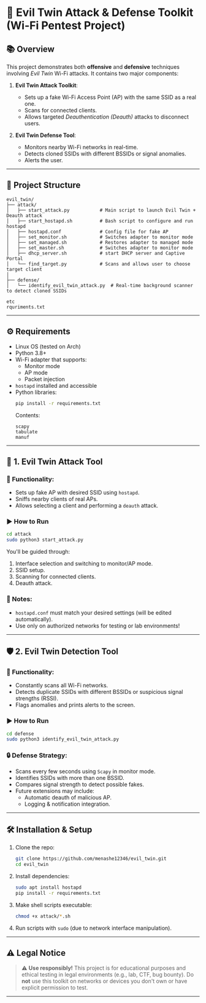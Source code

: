 # 🔐 Evil Twin Attack & Defense Toolkit (Wi-Fi Pentest Project)

## 📚 Overview

This project demonstrates both **offensive** and **defensive** techniques involving *Evil Twin* Wi-Fi attacks. It contains two major components:

1. **Evil Twin Attack Toolkit**:
   - Sets up a fake Wi-Fi Access Point (AP) with the same SSID as a real one.
   - Scans for connected clients.
   - Allows targeted *Deauthentication (Deauth)* attacks to disconnect users.

2. **Evil Twin Defense Tool**:
   - Monitors nearby Wi-Fi networks in real-time.
   - Detects cloned SSIDs with different BSSIDs or signal anomalies.
   - Alerts the user.

---

## 📁 Project Structure

```
evil_twin/
├── attack/
│   ├── start_attack.py           # Main script to launch Evil Twin + Deauth attack
│   ├── start_hostapd.sh          # Bash script to configure and run hostapd
│   ├── hostapd.conf              # Config file for fake AP
│   ├── set_monitor.sh            # Switches adapter to monitor mode
│   ├── set_managed.sh            # Restores adapter to managed mode
│   ├── set_master.sh             # Switches adapter to monitor mode
│   ├── dhcp_server.sh            # start DHCP server and Captive Portal
│   └── find_target.py            # Scans and allows user to choose target client
│
├── defense/
│   └── identify_evil_twin_attack.py  # Real-time background scanner to detect cloned SSIDs

etc
rquriments.txt

```

---

## ⚙️ Requirements

- Linux OS (tested on Arch)
- Python 3.8+
- Wi-Fi adapter that supports:
  - Monitor mode
  - AP mode
  - Packet injection
- `hostapd` installed and accessible
- Python libraries:
  ```bash
  pip install -r requirements.txt
  ```
  Contents:
  ```
  scapy
  tabulate
  manuf
  ```

---

## 🧪 1. Evil Twin Attack Tool

### 🧷 Functionality:
- Sets up fake AP with desired SSID using `hostapd`.
- Sniffs nearby clients of real APs.
- Allows selecting a client and performing a `deauth` attack.

### ▶️ How to Run

```bash
cd attack
sudo python3 start_attack.py
```

You'll be guided through:
1. Interface selection and switching to monitor/AP mode.
2. SSID setup.
3. Scanning for connected clients.
4. Deauth attack.

### 🔧 Notes:
- `hostapd.conf` must match your desired settings (will be edited automatically).
- Use only on authorized networks for testing or lab environments!

---

## 🛡️ 2. Evil Twin Detection Tool

### 🧷 Functionality:
- Constantly scans all Wi-Fi networks.
- Detects duplicate SSIDs with different BSSIDs or suspicious signal strengths (RSSI).
- Flags anomalies and prints alerts to the screen.

### ▶️ How to Run

```bash
cd defense
sudo python3 identify_evil_twin_attack.py
```

### 🔒 Defense Strategy:
- Scans every few seconds using `Scapy` in monitor mode.
- Identifies SSIDs with more than one BSSID.
- Compares signal strength to detect possible fakes.
- Future extensions may include:
  - Automatic deauth of malicious AP.
  - Logging & notification integration.

---

## 🛠️ Installation & Setup

1. Clone the repo:
   ```bash
   git clone https://github.com/menashe12346/evil_twin.git
   cd evil_twin
   ```

2. Install dependencies:
   ```bash
   sudo apt install hostapd
   pip install -r requirements.txt
   ```

3. Make shell scripts executable:
   ```bash
   chmod +x attack/*.sh
   ```

4. Run scripts with `sudo` (due to network interface manipulation).

---

## ⚠️ Legal Notice

> ⚠️ **Use responsibly!** This project is for educational purposes and ethical testing in legal environments (e.g., lab, CTF, bug bounty). Do **not** use this toolkit on networks or devices you don't own or have explicit permission to test.

---
